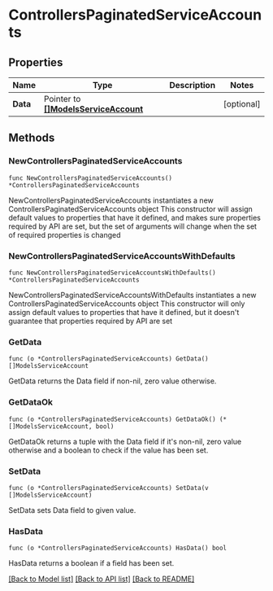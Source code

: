 # ControllersPaginatedServiceAccounts

## Properties

Name | Type | Description | Notes
------------ | ------------- | ------------- | -------------
**Data** | Pointer to [**[]ModelsServiceAccount**](ModelsServiceAccount.md) |  | [optional] 

## Methods

### NewControllersPaginatedServiceAccounts

`func NewControllersPaginatedServiceAccounts() *ControllersPaginatedServiceAccounts`

NewControllersPaginatedServiceAccounts instantiates a new ControllersPaginatedServiceAccounts object
This constructor will assign default values to properties that have it defined,
and makes sure properties required by API are set, but the set of arguments
will change when the set of required properties is changed

### NewControllersPaginatedServiceAccountsWithDefaults

`func NewControllersPaginatedServiceAccountsWithDefaults() *ControllersPaginatedServiceAccounts`

NewControllersPaginatedServiceAccountsWithDefaults instantiates a new ControllersPaginatedServiceAccounts object
This constructor will only assign default values to properties that have it defined,
but it doesn't guarantee that properties required by API are set

### GetData

`func (o *ControllersPaginatedServiceAccounts) GetData() []ModelsServiceAccount`

GetData returns the Data field if non-nil, zero value otherwise.

### GetDataOk

`func (o *ControllersPaginatedServiceAccounts) GetDataOk() (*[]ModelsServiceAccount, bool)`

GetDataOk returns a tuple with the Data field if it's non-nil, zero value otherwise
and a boolean to check if the value has been set.

### SetData

`func (o *ControllersPaginatedServiceAccounts) SetData(v []ModelsServiceAccount)`

SetData sets Data field to given value.

### HasData

`func (o *ControllersPaginatedServiceAccounts) HasData() bool`

HasData returns a boolean if a field has been set.


[[Back to Model list]](../README.md#documentation-for-models) [[Back to API list]](../README.md#documentation-for-api-endpoints) [[Back to README]](../README.md)


